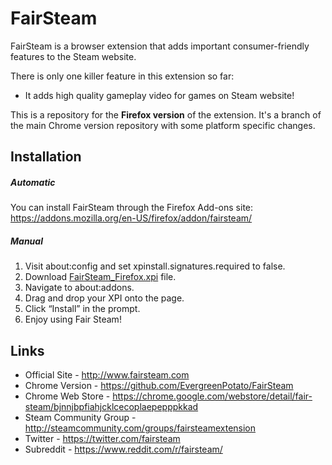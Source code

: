 # FairSteam
FairSteam is a browser extension that adds important consumer-friendly features to the Steam website.

There is only one killer feature in this extension so far: 
* It adds high quality gameplay video for games on Steam website! 

This is a repository for the **Firefox version** of the extension. It's a branch of the main Chrome version repository with some platform specific changes. 

## Installation

##### Automatic
You can install FairSteam through the Firefox Add-ons site: https://addons.mozilla.org/en-US/firefox/addon/fairsteam/

##### Manual

1. Visit about:config and set xpinstall.signatures.required to false.
2. Download [FairSteam_Firefox.xpi](https://github.com/EvergreenPotato/Fair_Steam_Firefox/blob/master/FairSteam_Firefox.xpi) file.
3. Navigate to about:addons.
4. Drag and drop your XPI onto the page.
5. Click “Install” in the prompt.
6. Enjoy using Fair Steam!


## Links

- Official Site - http://www.fairsteam.com
- Chrome Version - https://github.com/EvergreenPotato/FairSteam
- Chrome Web Store - https://chrome.google.com/webstore/detail/fair-steam/bjnnjbpfiahjcklcecoplaepepppkkad
- Steam Community Group - http://steamcommunity.com/groups/fairsteamextension
- Twitter - https://twitter.com/fairsteam
- Subreddit - https://www.reddit.com/r/fairsteam/